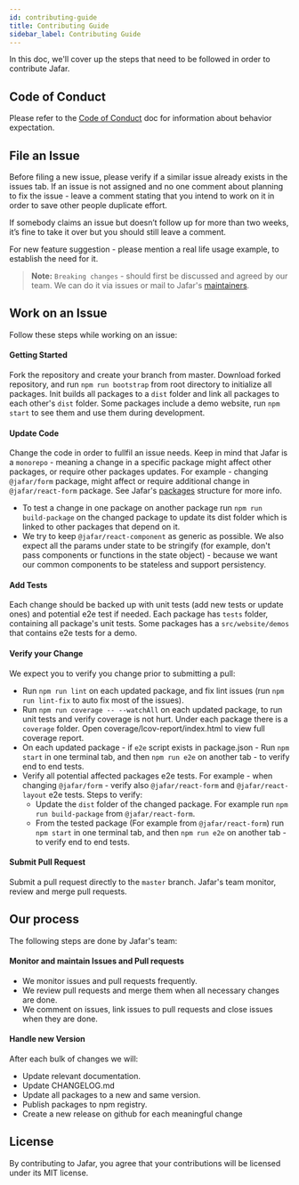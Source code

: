 ```yaml
---
id: contributing-guide
title: Contributing Guide
sidebar_label: Contributing Guide
---
```


In this doc, we'll cover up the steps that need to be followed in order to contribute Jafar.

## Code of Conduct

Please refer to the [Code of Conduct](code-of-conduct) doc for information about behavior expectation.

## File an Issue

Before filing a new issue, please verify if a similar issue already exists in the issues tab. 
If an issue is not assigned and no one comment about planning to fix the issue - leave a comment stating that you intend to work on it in order to save other people duplicate effort.

If somebody claims an issue but doesn’t follow up for more than two weeks, it’s fine to take it over but you should still leave a comment.

For new feature suggestion - please mention a real life usage example, to establish the need for it.

> **Note:** `Breaking changes` - should first be discussed and agreed by our team. We can do it via issues or mail to Jafar's [maintainers](https://github.com/yahoo/jafar/blob/master/README.md#maintainers).

## Work on an Issue

Follow these steps while working on an issue:

#### Getting Started

Fork the repository and create your branch from master.
Download forked repository, and run `npm run bootstrap` from root directory to initialize all packages. 
Init builds all packages to a `dist` folder and link all packages to each other's `dist` folder.
Some packages include a demo website, run `npm start` to see them and use them during development.

#### Update Code

Change the code in order to fullfil an issue needs. Keep in mind that Jafar is a `monorepo` - meaning a change in a specific package might affect other packages, or require other packages updates. For example - changing `@jafar/form` package, might affect or require additional change in `@jafar/react-form` package. See Jafar's [packages](https://yahoo.github.io/jafar/docs/packages.html) structure for more info.

- To test a change in one package on another package run `npm run build-package` on the changed package to update its dist folder which is linked to other packages that depend on it.
- We try to keep `@jafar/react-component` as generic as possible. We also expect all the params under state to be stringify (for example, don't pass components or functions in the state object) - because we want our common components to be stateless and support persistency.

#### Add Tests

Each change should be backed up with unit tests (add new tests or update ones) and potential e2e test if needed. Each package has `tests` folder, containing all package's unit tests. Some packages has a `src/website/demos` that contains e2e tests for a demo.

#### Verify your Change

We expect you to verify you change prior to submitting a pull:
- Run `npm run lint` on each updated package, and fix lint issues (run `npm run lint-fix` to auto fix most of the issues).
- Run `npm run coverage -- --watchAll` on each updated package, to run unit tests and verify coverage is not hurt. Under each package there is a `coverage` folder. Open coverage/lcov-report/index.html to view full coverage report.
- On each updated package - if `e2e` script exists in package.json - Run `npm start` in one terminal tab, and then `npm run e2e` on another tab - to verify end to end tests.
- Verify all potential affected packages e2e tests. For example - when changing `@jafar/form` - verify also `@jafar/react-form` and `@jafar/react-layout` e2e tests. Steps to verify:
  - Update the `dist` folder of the changed package. For example run `npm run build-package` from `@jafar/react-form`.
  - From the tested package (For example from `@jafar/react-form`) run `npm start` in one terminal tab, and then `npm run e2e` on another tab - to verify end to end tests.

#### Submit Pull Request

Submit a pull request directly to the `master` branch. Jafar's team monitor, review and merge pull requests.

## Our process

The following steps are done by Jafar's team:

#### Monitor and maintain Issues and Pull requests

- We monitor issues and pull requests frequently.
- We review pull requests and merge them when all necessary changes are done.
- We comment on issues, link issues to pull requests and close issues when they are done.

#### Handle new Version

After each bulk of changes we will:

- Update relevant documentation.
- Update CHANGELOG.md
- Update all packages to a new and same version.
- Publish packages to npm registry.
- Create a new release on github for each meaningful change

## License

By contributing to Jafar, you agree that your contributions will be licensed under its MIT license.